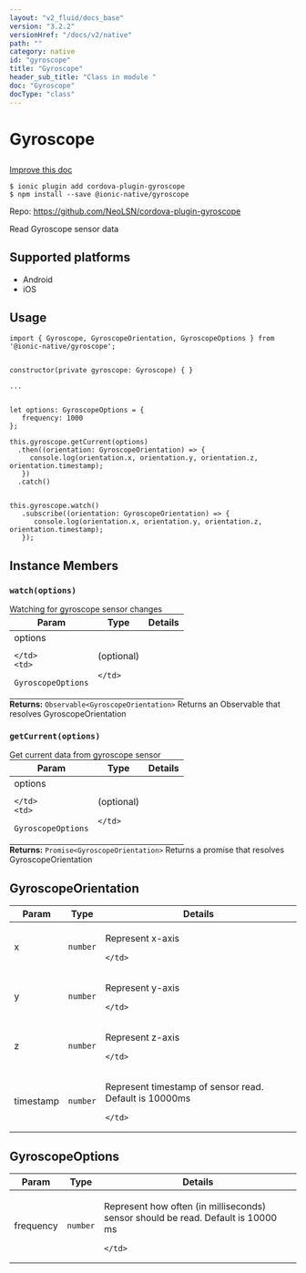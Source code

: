 ```yaml
---
layout: "v2_fluid/docs_base"
version: "3.2.2"
versionHref: "/docs/v2/native"
path: ""
category: native
id: "gyroscope"
title: "Gyroscope"
header_sub_title: "Class in module "
doc: "Gyroscope"
docType: "class"
---
```








<h1 class="api-title">
  
  Gyroscope
  

  

  </h1>

<a class="improve-v2-docs" href="http://github.com/driftyco/ionic-native/edit/master/src/@ionic-native/plugins/gyroscope/index.ts#L39">
  Improve this doc
</a>



<!-- decorators -->





<pre><code>$ ionic plugin add cordova-plugin-gyroscope
$ npm install --save @ionic-native/gyroscope
</code></pre>
<p>Repo:
  <a href="https://github.com/NeoLSN/cordova-plugin-gyroscope">
    https://github.com/NeoLSN/cordova-plugin-gyroscope
  </a>
</p>

<!-- description -->

<p>Read Gyroscope sensor data</p>


<!-- @platforms tag -->
<h2>Supported platforms</h2>

<ul>
  <li>Android</li><li>iOS</li>
</ul>

<!-- @platforms tag end -->


<!-- if doc.decorators -->

<!-- @usage tag -->

<h2>Usage</h2>

<pre><code>import { Gyroscope, GyroscopeOrientation, GyroscopeOptions } from &#39;@ionic-native/gyroscope&#39;;


constructor(private gyroscope: Gyroscope) { }

...


let options: GyroscopeOptions = {
   frequency: 1000
};

this.gyroscope.getCurrent(options)
  .then((orientation: GyroscopeOrientation) =&gt; {
     console.log(orientation.x, orientation.y, orientation.z, orientation.timestamp);
   })
  .catch()


this.gyroscope.watch()
   .subscribe((orientation: GyroscopeOrientation) =&gt; {
      console.log(orientation.x, orientation.y, orientation.z, orientation.timestamp);
   });
</code></pre>




<!-- @property tags -->




<!-- methods on the class -->

<h2>Instance Members</h2>
<div id="watch"></div>
<h3>
  <code>watch(options)</code>
  

</h3>
Watching for gyroscope sensor changes
<table class="table param-table" style="margin:0;">
  <thead>
  <tr>
    <th>Param</th>
    <th>Type</th>
    <th>Details</th>
  </tr>
  </thead>
  <tbody>
  
  <tr>
    <td>
      options
      
    </td>
    <td>
      
<code>GyroscopeOptions</code>
    </td>
    <td>
      <p>(optional)</p>

      
      
    </td>
  </tr>
  
  </tbody>
</table>

<div class="return-value" markdown="1">
  <i class="icon ion-arrow-return-left"></i>
  <b>Returns:</b> 
<code>Observable&lt;GyroscopeOrientation&gt;</code> Returns an Observable that resolves GyroscopeOrientation
</div><div id="getCurrent"></div>
<h3>
  <code>getCurrent(options)</code>
  

</h3>
Get current data from gyroscope sensor
<table class="table param-table" style="margin:0;">
  <thead>
  <tr>
    <th>Param</th>
    <th>Type</th>
    <th>Details</th>
  </tr>
  </thead>
  <tbody>
  
  <tr>
    <td>
      options
      
    </td>
    <td>
      
<code>GyroscopeOptions</code>
    </td>
    <td>
      <p>(optional)</p>

      
      
    </td>
  </tr>
  
  </tbody>
</table>

<div class="return-value" markdown="1">
  <i class="icon ion-arrow-return-left"></i>
  <b>Returns:</b> 
<code>Promise&lt;GyroscopeOrientation&gt;</code> Returns a promise that resolves GyroscopeOrientation
</div>



<!-- other classes -->

<!-- end other classes -->

<!-- interfaces -->

<!--<h2><a class="anchor" name="interfaces" href="#interfaces"></a>Interfaces</h2>-->


<h2><a class="anchor" name="GyroscopeOrientation" href="#GyroscopeOrientation"></a>GyroscopeOrientation</h2>


<table class="table param-table" style="margin:0;">
  <thead>
  <tr>
    <th>Param</th>
    <th>Type</th>
    <th>Details</th>
  </tr>
  </thead>
  <tbody>
  
  <tr>
    <td>
      x
    </td>
    <td>
      <code>number</code>
    </td>
    <td>
      <p>Represent x-axis</p>

      
    </td>
  </tr>
  
  <tr>
    <td>
      y
    </td>
    <td>
      <code>number</code>
    </td>
    <td>
      <p>Represent y-axis</p>

      
    </td>
  </tr>
  
  <tr>
    <td>
      z
    </td>
    <td>
      <code>number</code>
    </td>
    <td>
      <p>Represent z-axis</p>

      
    </td>
  </tr>
  
  <tr>
    <td>
      timestamp
    </td>
    <td>
      <code>number</code>
    </td>
    <td>
      <p>Represent timestamp of sensor read. Default is 10000ms</p>

      
    </td>
  </tr>
  
  </tbody>
</table>




<h2><a class="anchor" name="GyroscopeOptions" href="#GyroscopeOptions"></a>GyroscopeOptions</h2>


<table class="table param-table" style="margin:0;">
  <thead>
  <tr>
    <th>Param</th>
    <th>Type</th>
    <th>Details</th>
  </tr>
  </thead>
  <tbody>
  
  <tr>
    <td>
      frequency
    </td>
    <td>
      <code>number</code>
    </td>
    <td>
      <p>Represent how often (in milliseconds) sensor should be read.  Default is 10000 ms</p>

      
    </td>
  </tr>
  
  </tbody>
</table>





<!-- end interfaces -->

<!-- related link --><!-- end content block -->


<!-- end body block -->

